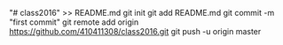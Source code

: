 "# class2016" >> README.md
git init
git add README.md
git commit -m "first commit"
git remote add origin https://github.com/410411308/class2016.git
git push -u origin master
